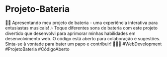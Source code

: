 # Projeto-Bateria
 🥁✨ Apresentando meu projeto de bateria - uma experiência interativa para entusiastas musicais! 🎶 Toque diferentes sons de bateria com este projeto divertido que desenvolvi para aprimorar minhas habilidades em desenvolvimento web. O código está aberto para colaboração e sugestões. Sinta-se à vontade para bater um papo e contribuir! 🚀👨‍💻 #WebDevelopment #ProjetoBateria #CódigoAberto
